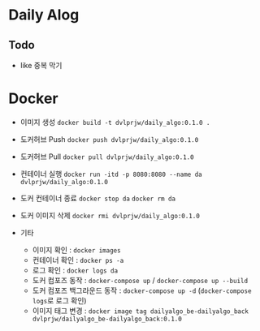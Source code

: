 # Daily Alog

## Todo

- like 중복 막기

# Docker

- 이미지 생성
  `docker build -t dvlprjw/daily_algo:0.1.0 .`

- 도커허브 Push
  `docker push dvlprjw/daily_algo:0.1.0`

- 도커허브 Pull
  `docker pull dvlprjw/daily_algo:0.1.0`

- 컨테이너 실행
  `docker run -itd -p 8080:8080 --name da dvlprjw/daily_algo:0.1.0`

- 도커 컨테이너 종료
  `docker stop da`
  `docker rm da`

- 도커 이미지 삭제
  `docker rmi dvlprjw/daily_algo:0.1.0`

- 기타
  - 이미지 확인 : `docker images`
  - 컨테이너 확인 : `docker ps -a`
  - 로그 확인 : `docker logs da`
  - 도커 컴포즈 동작 : `docker-compose up` / `docker-compose up --build`
  - 도커 컴포즈 백그라운드 동작 : `docker-compose up -d` (`docker-compose logs`로 로그 확인)
  - 이미지 태그 변경 : `docker image tag dailyalgo_be-dailyalgo_back dvlprjw/dailyalgo_be-dailyalgo_back:0.1.0`
